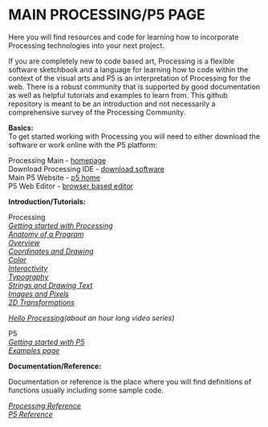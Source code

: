 # MAIN PROCESSING/P5 PAGE

Here you will find resources and code for learning how to incorporate Processing technologies into your next project.

If you are completely new to code based art, Processing is a flexible software sketchbook and a language for learning how to code within the context of the visual arts and P5 is an interpretation of Processing for the web. There is a robust community that is supported by good documentation as well as helpful tutorials and examples to learn from. This github repository is meant to be an introduction and not necessarily a comprehensive survey of the Processing Community.


**Basics:**\
To get started working with Processing you will need to either download the software or work online with the P5 platform:

Processing Main - [homepage](https://processing.org)\
Download Processing IDE - [download software](https://processing.org/download)\
Main P5 Website - [p5 home](https://p5js.org)\
P5 Web Editor - [browser based editor](https://editor.p5js.org/)

**Introduction/Tutorials:**

Processing\
*[Getting started with Processing](https://processing.org/tutorials/gettingstarted/)\
[Anatomy of a Program](https://processing.org/tutorials/anatomy/)\
[Overview](https://processing.org/tutorials/overview/)\
[Coordinates and Drawing](https://processing.org/tutorials/drawing/)\
[Color](https://processing.org/tutorials/color/)\
[Interactivity](https://processing.org/tutorials/interactivity/)\
[Typography](https://processing.org/tutorials/typography/)\
[Strings and Drawing Text](https://processing.org/tutorials/text/)\
[Images and Pixels](https://processing.org/tutorials/pixels/)\
[2D Transformations](https://processing.org/tutorials/transform2d/)*

*[Hello Processing](https://hello.processing.org/)(about an hour long video series)*


P5\
*[Getting started with P5](https://p5js.org/get-started/)\
[Examples page](https://p5js.org/examples/)*


**Documentation/Reference:**

Documentation or reference is the place where you will find definitions of functions usually including some sample code.

*[Processing Reference](https://processing.org/reference/)\
[P5 Reference](https://p5js.org/reference/)*
